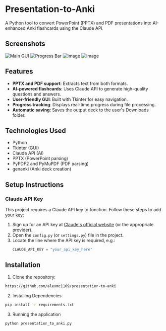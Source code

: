 # Presentation-to-Anki

A Python tool to convert PowerPoint (PPTX) and PDF presentations into AI-enhanced Anki flashcards using the Claude API.
## Screenshots
![Main GUI](https://github.com/user-attachments/assets/9796a63a-d4b3-41ff-ae35-346a98c72146)
![Progress Bar](https://github.com/user-attachments/assets/d7411b0a-6cb2-4815-a6fb-aa84104a1f51)
![image](https://github.com/user-attachments/assets/3cca17bb-7eaa-4e03-9231-17b2634f8d2e)
![image](https://github.com/user-attachments/assets/ff22e3b5-98cc-403b-8b39-02d47a839326)


## Features
- **PPTX and PDF support**: Extracts text from both formats.
- **AI-powered flashcards**: Uses Claude API to generate high-quality questions and answers.
- **User-friendly GUI**: Built with Tkinter for easy navigation.
- **Progress tracking**: Displays real-time progress during file processing.
- **Automatic saving**: Saves the output deck to the user's Downloads folder.

## Technologies Used
- Python
- Tkinter (GUI)
- Claude API (AI)
- PPTX (PowerPoint parsing)
- PyPDF2 and PyMuPDF (PDF parsing)
- genanki (Anki deck creation)

## **Setup Instructions**

### **Claude API Key**
This project requires a Claude API key to function. Follow these steps to add your key:

1. Sign up for an API key at [Claude's official website](https://www.claude.ai) (or the appropriate provider).
2. Open the `config.py` (or `settings.py`) file in the project.
3. Locate the line where the API key is required, e.g.:
   ```python
   CLAUDE_API_KEY = "your_api_key_here"

## Installation
1. Clone the repository:
```bash
https://github.com/alexmc1169/presentation-to-anki
```
2. Installing Dependencies
```bash
pip install -r requirements.txt
```
3. Running the application
```bash 
python presentation_to_anki.py
```
